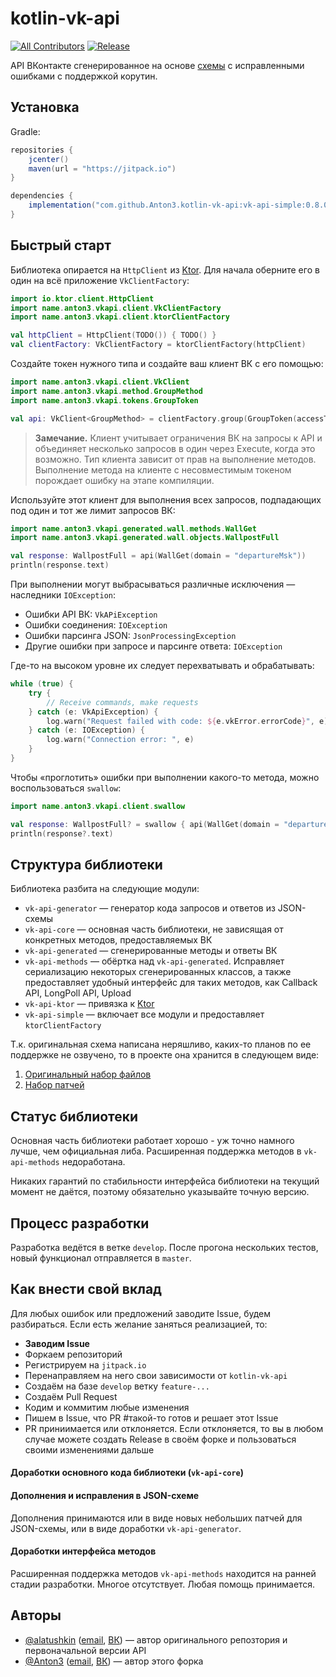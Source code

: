 # kotlin-vk-api
[![All Contributors](https://img.shields.io/badge/all_contributors-2-orange.svg?style=flat)](#contributors)
[![Release](https://jitpack.io/v/Anton3/kotlin-vk-api.svg)](https://jitpack.io/#Anton3/kotlin-vk-api)

API ВКонтакте сгенерированное на основе
[схемы](https://github.com/VKCOM/vk-api-schema)
с исправленными ошибками c поддержкой корутин.

## Установка

Gradle:

```gradle
repositories {
    jcenter()
    maven(url = "https://jitpack.io")
}

dependencies {
    implementation("com.github.Anton3.kotlin-vk-api:vk-api-simple:0.8.0")
}
```

## Быстрый старт

Библиотека опирается на `HttpClient` из [Ktor](https://github.com/ktorio/ktor).
Для начала оберните его в один на всё приложение `VkClientFactory`:

```kotlin
import io.ktor.client.HttpClient
import name.anton3.vkapi.client.VkClientFactory
import name.anton3.vkapi.client.ktorClientFactory

val httpClient = HttpClient(TODO()) { TODO() }
val clientFactory: VkClientFactory = ktorClientFactory(httpClient)
```

Создайте токен нужного типа и создайте ваш клиент ВК с его помощью:

```kotlin
import name.anton3.vkapi.client.VkClient
import name.anton3.vkapi.method.GroupMethod
import name.anton3.vkapi.tokens.GroupToken

val api: VkClient<GroupMethod> = clientFactory.group(GroupToken(accessToken))
```

> **Замечание.** Клиент учитывает ограничения ВК на запросы к API и объединяет несколько запросов
в один через Execute, когда это возможно. Тип клиента зависит от прав
на выполнение методов. Выполнение метода на клиенте с несовместимым токеном
порождает ошибку на этапе компиляции.

Используйте этот клиент для выполнения всех запросов, подпадающих под один и тот
же лимит запросов ВК:

```kotlin
import name.anton3.vkapi.generated.wall.methods.WallGet
import name.anton3.vkapi.generated.wall.objects.WallpostFull

val response: WallpostFull = api(WallGet(domain = "departureMsk"))
println(response.text)
```

При выполнении могут выбрасываться различные исключения — наследники
`IOException`:

- Ошибки API ВК: `VkAPiException`
- Ошибки соединения: `IOException`
- Ошибки парсинга JSON: `JsonProcessingException`
- Другие ошибки при запросе и парсинге ответа: `IOException`

Где-то на высоком уровне их следует перехватывать и обрабатывать:

```kotlin
while (true) {
    try {
        // Receive commands, make requests
    } catch (e: VkApiException) {
        log.warn("Request failed with code: ${e.vkError.errorCode}", e)
    } catch (e: IOException) {
        log.warn("Connection error: ", e)
    }
}
```

Чтобы «проглотить» ошибки при выполнении какого-то метода, можно
воспользоваться `swallow`:

```kotlin
import name.anton3.vkapi.client.swallow

val response: WallpostFull? = swallow { api(WallGet(domain = "departureMsk")) }
println(response?.text)
```

## Структура библиотеки
Библиотека разбита на следующие модули:

- `vk-api-generator` — генератор кода запросов и ответов из JSON-схемы
- `vk-api-core` — основная часть библиотеки, не зависящая от конкретных методов,
предоставляемых ВК
- `vk-api-generated` — сгенерированные методы и ответы ВК
- `vk-api-methods` — обёртка над `vk-api-generated`. Исправляет сериализацию
некоторых сгенерированных классов, а также предоставляет удобный интерфейс для
таких методов, как Callback API, LongPoll API, Upload
- `vk-api-ktor` — привязка к [Ktor](https://github.com/ktorio/ktor)
- `vk-api-simple` — включает все модули и предоставляет `ktorClientFactory`

Т.к. оригинальная схема написана неряшливо, каких-то планов по ее поддержке
не озвучено, то в проекте она хранится в следующем виде:

1. [Оригинальный набор файлов](https://github.com/Anton3/kotlin-vk-api/tree/master/generator/src/main/resources/schema)
2. [Набор патчей](https://github.com/Anton3/kotlin-vk-api/tree/master/generator/src/main/resources/patch)

## Статус библиотеки
Основная часть библиотеки работает хорошо - уж точно намного лучше, чем
официальная либа. Расширенная поддержка методов в `vk-api-methods` недоработана.

Никаких гарантий по стабильности интерфейса библиотеки на текущий момент
не даётся, поэтому обязательно указывайте точную версию.

## Процесс разработки
Разработка ведётся в ветке `develop`. После прогона нескольких тестов,
новый функционал отправляется в `master`.

## Как внести свой вклад
Для любых ошибок или предложений заводите Issue, будем разбираться. Если есть
желание заняться реализацией, то:
- **Заводим Issue**
- Форкаем репозиторий
- Регистрируем на `jitpack.io`
- Перенаправляем на него свои зависимости от `kotlin-vk-api`
- Создаём на базе `develop` ветку `feature-...`
- Создаём Pull Request
- Кодим и коммитим любые изменения
- Пишем в Issue, что PR #такой-то готов и решает этот Issue
- PR приниимается или отклоняется. Если отклоняется, то вы в любом случае можете
создать Release в своём форке и пользоваться своими изменениями дальше

#### Доработки основного кода библиотеки (`vk-api-core`)

#### Дополнения и исправления в JSON-схеме
Дополнения принимаются или в виде новых небольших патчей для JSON-схемы, или
в виде доработки `vk-api-generator`.

#### Доработки интерфейса методов
Расширенная поддержка методов `vk-api-methods` находится на ранней стадии
разработки. Многое отсутствует. Любая помощь принимается.

## Авторы

- [@alatushkin](https://github.com/alatushkin) ([email](mailto:alexandr.latushkin@gmail.com), [ВК](https://vk.com/id5518788)) —
автор оригинального репозтория и первоначальной версии API
- [@Anton3](https://github.com/Anton3) ([email](mailto:antony.zhilin@gmail.com), [ВК](https://vk.com/antonyzhilin)) —
автор этого форка
